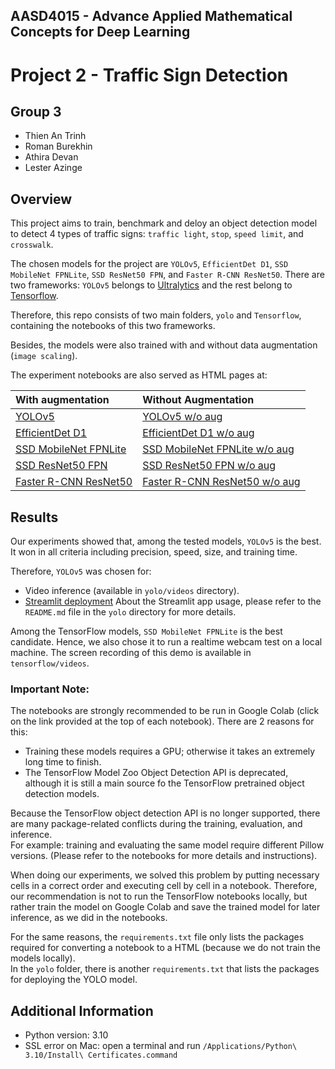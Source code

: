 ## AASD4015 - Advance Applied Mathematical Concepts for Deep Learning

# Project 2 - Traffic Sign Detection

## Group 3
* Thien An Trinh
* Roman Burekhin
* Athira Devan
* Lester Azinge

## Overview
This project aims to train, benchmark and deloy an object detection model to detect 4 types of traffic signs: `traffic light`, `stop`, `speed limit`, and `crosswalk`.

The chosen models for the project are `YOLOv5`, `EfficientDet D1`, `SSD MobileNet FPNLite`, `SSD ResNet50 FPN`, and `Faster R-CNN ResNet50`. There are two frameworks: `YOLOv5` belongs to [Ultralytics](https://github.com/ultralytics/yolov5) and the rest belong to [Tensorflow](https://github.com/tensorflow/models/blob/master/research/object_detection/g3doc/tf2_detection_zoo.md).

Therefore, this repo consists of two main folders, `yolo` and `Tensorflow`, containing the notebooks of this two frameworks.

Besides, the models were also trained with and without data augmentation (`image scaling`).

The experiment notebooks are also served as HTML pages at:

| With augmentation | Without Augmentation |
|:-|:-|
|[YOLOv5](https://romanvia93.github.io/traffic_sign_detection/Yolov5_w_augmentation.html)|[YOLOv5 w/o aug](https://romanvia93.github.io/traffic_sign_detection/Yolov5_w_o_augmentation.html)|
|[EfficientDet D1](https://romanvia93.github.io/traffic_sign_detection/EfficientDet_D1_640x640.html)|[EfficientDet D1 w/o aug](https://romanvia93.github.io/traffic_sign_detection/EfficientDet_D1_640x640_(w_o_augmentation).html)|
|[SSD MobileNet FPNLite](https://romanvia93.github.io/traffic_sign_detection/SSD_MobileNet_v2_FPNLite_640x640.html)|[SSD MobileNet FPNLite w/o aug](https://romanvia93.github.io/traffic_sign_detection/SSD_MobileNet_v2_FPNLite_640x640_w_o_augmentation.html)|
|[SSD ResNet50 FPN](https://romanvia93.github.io/traffic_sign_detection/SSD_ResNet50_V1_FPN_640x640_(RetinaNet50).html)|[SSD ResNet50 FPN w/o aug](https://romanvia93.github.io/traffic_sign_detection/SSD_ResNet50_V1_FPN_640x640_(RetinaNet50)_(w_o_augmentation).html)|
|[Faster R-CNN ResNet50](https://romanvia93.github.io/traffic_sign_detection/Faster_RCNN_Resnet50_v1_640x640.html)|[Faster R-CNN ResNet50 w/o aug](https://romanvia93.github.io/traffic_sign_detection/Faster_RCNN_Resnet50_v1_640x640_(w_o_augmentation).html)|


## Results
Our experiments showed that, among the tested models, `YOLOv5` is the best. It won in all criteria including precision, speed, size, and training time. 

Therefore, `YOLOv5` was chosen for:
* Video inference (available in `yolo/videos` directory).
* [Streamlit deployment](https://trafficsigns.streamlit.app/) 
About the Streamlit app usage, please refer to the `README.md` file in the `yolo` directory for more details.

Among the TensorFlow models, `SSD MobileNet FPNLite` is the best candidate. Hence, we also chose it to run a realtime webcam test on a local machine. The screen recording of this demo is available in `tensorflow/videos`.


### Important Note: 
The notebooks are strongly recommended to be run in Google Colab (click on the link provided at the top of each notebook). There are 2 reasons for this:

* Training these models requires a GPU; otherwise it takes an extremely long time to finish.
* The TensorFlow Model Zoo Object Detection API is deprecated, although it is still a main source fo the TensorFlow pretrained object detection models.

Because the TensorFlow object detection API is no longer supported, there are many package-related conflicts during the training, evaluation, and inference.  
For example: training and evaluating the same model require different Pillow versions. (Please refer to the notebooks for more details and instructions).

When doing our experiments, we solved this problem by putting necessary cells in a correct order and executing cell by cell in a notebook. Therefore, our recommendation is not to run the TensorFlow notebooks locally, but rather train the model on Google Colab and save the trained model for later inference, as we did in the notebooks.

For the same reasons, the `requirements.txt` file only lists the packages required for converting a notebook to a HTML (because we do not train the models locally).  
In the `yolo` folder, there is another `requirements.txt` that lists the packages for deploying the YOLO model.

## Additional Information
* Python version: 3.10
* SSL error on Mac: open a terminal and run `/Applications/Python\ 3.10/Install\ Certificates.command`
